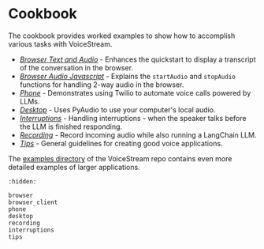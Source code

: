 # Cookbook

The cookbook provides worked examples to show how to accomplish various tasks with VoiceStream.  

* *[Browser Text and Audio](./browser)* - Enhances the quickstart to display a transcript of the conversation in the browser. 
* *[Browser Audio Javascript](./browser_client)* - Explains the `startAudio` and `stopAudio` functions for handling 2-way audio in the browser.
* *[Phone](./phone)* - Demonstrates using Twilio to automate voice calls powered by LLMs.
* *[Desktop](./desktop)* - Uses PyAudio to use your computer's local audio.
* *[Interruptions](./interruptions)* - Handling interruptions - when the speaker talks before the LLM is finished responding.
* *[Recording](./recording)* - Record incoming audio while also running a LangChain LLM.
* *[Tips](./tips)* - General guidelines for creating good voice applications.

The [examples directory](https://github.com/DaveDeCaprio/voice-stream/blob/main/examples) of the VoiceStream repo contains
even more detailed examples of larger applications. 

```{toctree}
:hidden:

browser
browser_client
phone
desktop
recording
interruptions
tips
```

